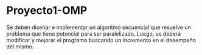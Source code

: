 # Proyecto1-OMP
Se deben diseñar e implementar un algoritmo secuencial que  resuelve un problema que tiene potencial para ser paralelizado. Luego, se deberá modificar y mejorar el programa buscando un incremento en el desempeño del mismo.
